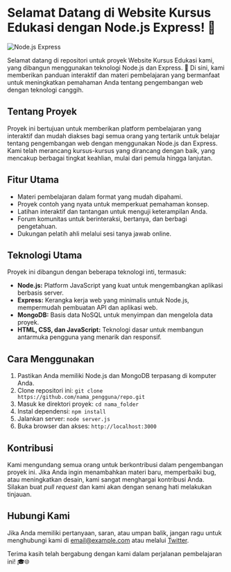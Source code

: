 # Selamat Datang di Website Kursus Edukasi dengan Node.js Express! 🌟

![Node.js Express](https://download.logo.wine/logo/Node.js/Node.js-Logo.wine.png)

Selamat datang di repositori untuk proyek Website Kursus Edukasi kami, yang dibangun menggunakan teknologi Node.js dan Express. 🚀 Di sini, kami memberikan panduan interaktif dan materi pembelajaran yang bermanfaat untuk meningkatkan pemahaman Anda tentang pengembangan web dengan teknologi canggih.

## Tentang Proyek

Proyek ini bertujuan untuk memberikan platform pembelajaran yang interaktif dan mudah diakses bagi semua orang yang tertarik untuk belajar tentang pengembangan web dengan menggunakan Node.js dan Express. Kami telah merancang kursus-kursus yang dirancang dengan baik, yang mencakup berbagai tingkat keahlian, mulai dari pemula hingga lanjutan.

## Fitur Utama

- Materi pembelajaran dalam format yang mudah dipahami.
- Proyek contoh yang nyata untuk memperkuat pemahaman konsep.
- Latihan interaktif dan tantangan untuk menguji keterampilan Anda.
- Forum komunitas untuk berinteraksi, bertanya, dan berbagi pengetahuan.
- Dukungan pelatih ahli melalui sesi tanya jawab online.

## Teknologi Utama

Proyek ini dibangun dengan beberapa teknologi inti, termasuk:

- **Node.js:** Platform JavaScript yang kuat untuk mengembangkan aplikasi berbasis server.
- **Express:** Kerangka kerja web yang minimalis untuk Node.js, mempermudah pembuatan API dan aplikasi web.
- **MongoDB:** Basis data NoSQL untuk menyimpan dan mengelola data proyek.
- **HTML, CSS, dan JavaScript:** Teknologi dasar untuk membangun antarmuka pengguna yang menarik dan responsif.

## Cara Menggunakan

1. Pastikan Anda memiliki Node.js dan MongoDB terpasang di komputer Anda.
2. Clone repositori ini: `git clone https://github.com/nama_pengguna/repo.git`
3. Masuk ke direktori proyek: `cd nama_folder`
4. Instal dependensi: `npm install`
5. Jalankan server: `node server.js`
6. Buka browser dan akses: `http://localhost:3000`

## Kontribusi

Kami mengundang semua orang untuk berkontribusi dalam pengembangan proyek ini. Jika Anda ingin menambahkan materi baru, memperbaiki bug, atau meningkatkan desain, kami sangat menghargai kontribusi Anda. Silakan buat _pull request_ dan kami akan dengan senang hati melakukan tinjauan.

## Hubungi Kami

Jika Anda memiliki pertanyaan, saran, atau umpan balik, jangan ragu untuk menghubungi kami di [email@example.com](mailto:email@example.com) atau melalui [Twitter](https://twitter.com/contoh_akun).

Terima kasih telah bergabung dengan kami dalam perjalanan pembelajaran ini! 🎓🌐
